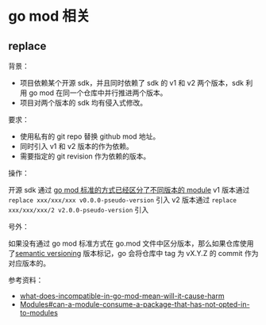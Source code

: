 # go mod 相关

## replace

背景：

* 项目依赖某个开源 sdk，并且同时依赖了 sdk 的 v1 和 v2 两个版本，sdk 利用 go mod 在同一个仓库中并行推进两个版本。
* 项目对两个版本的 sdk 均有侵入式修改。

要求：

* 使用私有的 git repo 替换 github mod 地址。
* 同时引入 v1 和 v2 版本的作为依赖。
* 需要指定的 git revision 作为依赖的版本。

操作：

开源 sdk 通过 [go mod 标准的方式已经区分了不同版本的 module](https://go.dev/blog/v2-go-modules)
v1 版本通过 `replace xxx/xxx/xxx v0.0.0-pseudo-version` 引入
v2 版本通过 `replace xxx/xxx/xxx/2 v2.0.0-pseudo-version` 引入

号外：

如果没有通过 go mod 标准方式在 go.mod 文件中区分版本，那么如果仓库使用了[semantic versioning](https://semver.org/) 版本标记，go 会将仓库中 tag 为 vX.Y.Z 的 commit 作为对应版本的。

参考资料：

* [what-does-incompatible-in-go-mod-mean-will-it-cause-harm](https://stackoverflow.com/questions/57355929/what-does-incompatible-in-go-mod-mean-will-it-cause-harm)
* [Modules#can-a-module-consume-a-package-that-has-not-opted-in-to-modules](https://github.com/golang/go/wiki/Modules#can-a-module-consume-a-package-that-has-not-opted-in-to-modules)

